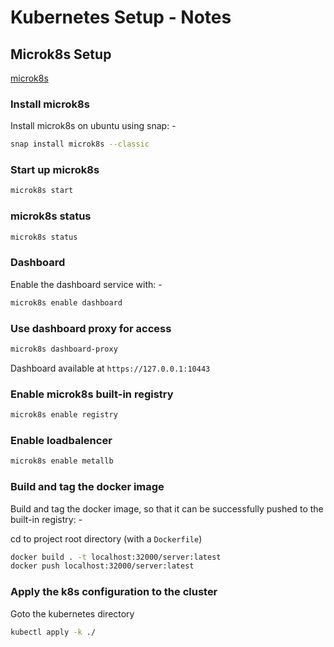 # Kubernetes Setup - Notes

## Microk8s Setup

[microk8s](https://microk8s.io/)

### Install microk8s 
Install microk8s on ubuntu using snap: -

```bash
snap install microk8s --classic
```

### Start up microk8s

```bash
microk8s start
```

### microk8s status

```bash
microk8s status
```

### Dashboard
Enable the dashboard service with: -

```bash
microk8s enable dashboard
```

### Use dashboard proxy for access
```bash
microk8s dashboard-proxy
```

Dashboard available at `https://127.0.0.1:10443`

### Enable microk8s built-in registry

```bash
microk8s enable registry
```

### Enable loadbalencer

```bash
microk8s enable metallb
```

### Build and tag the docker image 
Build and tag the docker image, so that it can be successfully pushed to the built-in registry: -

cd to project root directory (with a `Dockerfile`)

```bash
docker build . -t localhost:32000/server:latest
docker push localhost:32000/server:latest
```

### Apply the k8s configuration to the cluster

Goto the kubernetes directory

```bash
kubectl apply -k ./
```
